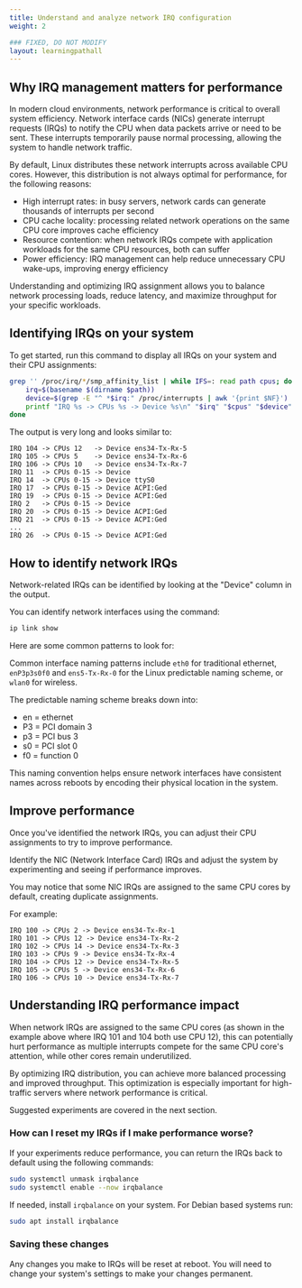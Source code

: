 ```yaml
---
title: Understand and analyze network IRQ configuration
weight: 2

### FIXED, DO NOT MODIFY
layout: learningpathall
---
```


## Why IRQ management matters for performance

In modern cloud environments, network performance is critical to overall system efficiency. Network interface cards (NICs) generate interrupt requests (IRQs) to notify the CPU when data packets arrive or need to be sent. These interrupts temporarily pause normal processing, allowing the system to handle network traffic.

By default, Linux distributes these network interrupts across available CPU cores. However, this distribution is not always optimal for performance, for the following reasons:

- High interrupt rates: in busy servers, network cards can generate thousands of interrupts per second
- CPU cache locality: processing related network operations on the same CPU core improves cache efficiency
- Resource contention: when network IRQs compete with application workloads for the same CPU resources, both can suffer
- Power efficiency: IRQ management can help reduce unnecessary CPU wake-ups, improving energy efficiency

Understanding and optimizing IRQ assignment allows you to balance network processing loads, reduce latency, and maximize throughput for your specific workloads.

## Identifying IRQs on your system

To get started, run this command to display all IRQs on your system and their CPU assignments:

```bash
grep '' /proc/irq/*/smp_affinity_list | while IFS=: read path cpus; do
    irq=$(basename $(dirname $path))
    device=$(grep -E "^ *$irq:" /proc/interrupts | awk '{print $NF}')
    printf "IRQ %s -> CPUs %s -> Device %s\n" "$irq" "$cpus" "$device"
done
```

The output is very long and looks similar to:

```output
IRQ 104 -> CPUs 12   -> Device ens34-Tx-Rx-5
IRQ 105 -> CPUs 5    -> Device ens34-Tx-Rx-6
IRQ 106 -> CPUs 10   -> Device ens34-Tx-Rx-7
IRQ 11  -> CPUs 0-15 -> Device
IRQ 14  -> CPUs 0-15 -> Device ttyS0
IRQ 17  -> CPUs 0-15 -> Device ACPI:Ged
IRQ 19  -> CPUs 0-15 -> Device ACPI:Ged
IRQ 2   -> CPUs 0-15 -> Device
IRQ 20  -> CPUs 0-15 -> Device ACPI:Ged
IRQ 21  -> CPUs 0-15 -> Device ACPI:Ged
...
IRQ 26  -> CPUs 0-15 -> Device ACPI:Ged
```

## How to identify network IRQs

Network-related IRQs can be identified by looking at the "Device" column in the output. 

You can identify network interfaces using the command:

```bash
ip link show
```

Here are some common patterns to look for:

Common interface naming patterns include `eth0` for traditional ethernet, `enP3p3s0f0` and `ens5-Tx-Rx-0` for the Linux predictable naming scheme, or `wlan0` for wireless.

The predictable naming scheme breaks down into:

- en = ethernet
- P3 = PCI domain 3
- p3 = PCI bus 3
- s0 = PCI slot 0
- f0 = function 0

This naming convention helps ensure network interfaces have consistent names across reboots by encoding their physical 
location in the system.

## Improve performance

Once you've identified the network IRQs, you can adjust their CPU assignments to try to improve performance.

Identify the NIC (Network Interface Card) IRQs and adjust the system by experimenting and seeing if performance improves.

You may notice that some NIC IRQs are assigned to the same CPU cores by default, creating duplicate assignments.

For example:

```output
IRQ 100 -> CPUs 2 -> Device ens34-Tx-Rx-1
IRQ 101 -> CPUs 12 -> Device ens34-Tx-Rx-2
IRQ 102 -> CPUs 14 -> Device ens34-Tx-Rx-3
IRQ 103 -> CPUs 9 -> Device ens34-Tx-Rx-4
IRQ 104 -> CPUs 12 -> Device ens34-Tx-Rx-5
IRQ 105 -> CPUs 5 -> Device ens34-Tx-Rx-6
IRQ 106 -> CPUs 10 -> Device ens34-Tx-Rx-7
```

## Understanding IRQ performance impact

When network IRQs are assigned to the same CPU cores (as shown in the example above where IRQ 101 and 104 both use CPU 12), this can potentially hurt performance as multiple interrupts compete for the same CPU core's attention, while other cores remain underutilized.

By optimizing IRQ distribution, you can achieve more balanced processing and improved throughput. This optimization is especially important for high-traffic servers where network performance is critical.

Suggested experiments are covered in the next section.

### How can I reset my IRQs if I make performance worse?

If your experiments reduce performance, you can return the IRQs back to default using the following commands:

```bash
sudo systemctl unmask irqbalance
sudo systemctl enable --now irqbalance
```

If needed, install `irqbalance` on your system. For Debian based systems run:

```bash
sudo apt install irqbalance
```

### Saving these changes

Any changes you make to IRQs will be reset at reboot. You will need to change your system's settings to make your changes permanent.
